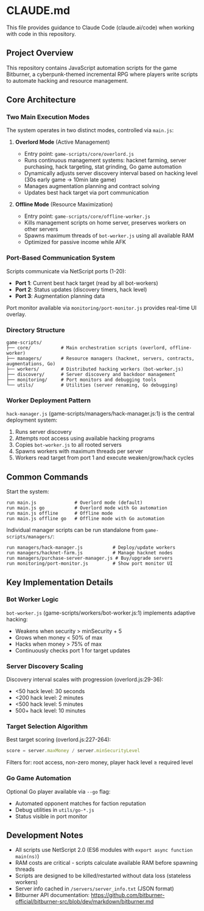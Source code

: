 # CLAUDE.md

This file provides guidance to Claude Code (claude.ai/code) when working with code in this repository.

## Project Overview

This repository contains JavaScript automation scripts for the game Bitburner, a cyberpunk-themed incremental RPG where players write scripts to automate hacking and resource management.

## Core Architecture

### Two Main Execution Modes

The system operates in two distinct modes, controlled via `main.js`:

1. **Overlord Mode** (Active Management)
   - Entry point: `game-scripts/core/overlord.js`
   - Runs continuous management systems: hacknet farming, server purchasing, hack targeting, stat grinding, Go game automation
   - Dynamically adjusts server discovery interval based on hacking level (30s early game → 10min late game)
   - Manages augmentation planning and contract solving
   - Updates best hack target via port communication

2. **Offline Mode** (Resource Maximization)
   - Entry point: `game-scripts/core/offline-worker.js`
   - Kills management scripts on home server, preserves workers on other servers
   - Spawns maximum threads of `bot-worker.js` using all available RAM
   - Optimized for passive income while AFK

### Port-Based Communication System

Scripts communicate via NetScript ports (1-20):
- **Port 1**: Current best hack target (read by all bot-workers)
- **Port 2**: Status updates (discovery timers, hack level)
- **Port 3**: Augmentation planning data

Port monitor available via `monitoring/port-monitor.js` provides real-time UI overlay.

### Directory Structure

```
game-scripts/
├── core/           # Main orchestration scripts (overlord, offline-worker)
├── managers/       # Resource managers (hacknet, servers, contracts, augmentations, Go)
├── workers/        # Distributed hacking workers (bot-worker.js)
├── discovery/      # Server discovery and backdoor management
├── monitoring/     # Port monitors and debugging tools
└── utils/          # Utilities (server renaming, Go debugging)
```

### Worker Deployment Pattern

`hack-manager.js` (game-scripts/managers/hack-manager.js:1) is the central deployment system:
1. Runs server discovery
2. Attempts root access using available hacking programs
3. Copies `bot-worker.js` to all rooted servers
4. Spawns workers with maximum threads per server
5. Workers read target from port 1 and execute weaken/grow/hack cycles

## Common Commands

Start the system:
```
run main.js              # Overlord mode (default)
run main.js go           # Overlord mode with Go automation
run main.js offline      # Offline mode
run main.js offline go   # Offline mode with Go automation
```

Individual manager scripts can be run standalone from `game-scripts/managers/`:
```
run managers/hack-manager.js           # Deploy/update workers
run managers/hacknet-farm.js           # Manage hacknet nodes
run managers/purchase-server-manager.js # Buy/upgrade servers
run monitoring/port-monitor.js         # Show port monitor UI
```

## Key Implementation Details

### Bot Worker Logic

`bot-worker.js` (game-scripts/workers/bot-worker.js:1) implements adaptive hacking:
- Weakens when security > minSecurity + 5
- Grows when money < 50% of max
- Hacks when money > 75% of max
- Continuously checks port 1 for target updates

### Server Discovery Scaling

Discovery interval scales with progression (overlord.js:29-36):
- <50 hack level: 30 seconds
- <200 hack level: 2 minutes
- <500 hack level: 5 minutes
- 500+ hack level: 10 minutes

### Target Selection Algorithm

Best target scoring (overlord.js:227-264):
```javascript
score = server.maxMoney / server.minSecurityLevel
```
Filters for: root access, non-zero money, player hack level ≥ required level

### Go Game Automation

Optional Go player available via `--go` flag:
- Automated opponent matches for faction reputation
- Debug utilities in `utils/go-*.js`
- Status visible in port monitor

## Development Notes

- All scripts use NetScript 2.0 (ES6 modules with `export async function main(ns)`)
- RAM costs are critical - scripts calculate available RAM before spawning threads
- Scripts are designed to be killed/restarted without data loss (stateless workers)
- Server info cached in `/servers/server_info.txt` (JSON format)
- Bitburner API documentation: https://github.com/bitburner-official/bitburner-src/blob/dev/markdown/bitburner.md
